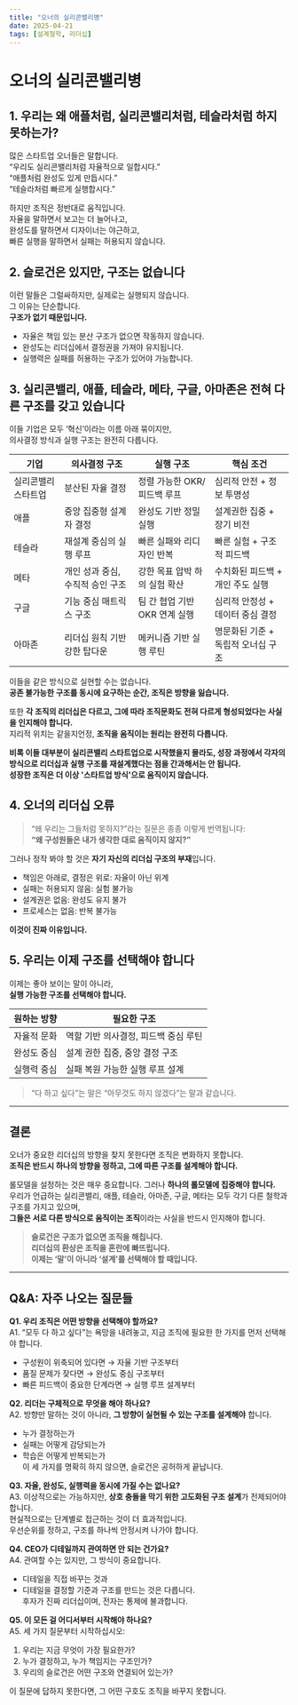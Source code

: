 ```yaml
---
title: "오너의 실리콘밸리병"
date: 2025-04-21
tags: [설계철학, 리더십]
---
```


# 오너의 실리콘밸리병

## 1. 우리는 왜 애플처럼, 실리콘밸리처럼, 테슬라처럼 하지 못하는가?

많은 스타트업 오너들은 말합니다.  
“우리도 실리콘밸리처럼 자율적으로 일합시다.”  
“애플처럼 완성도 있게 만듭시다.”  
“테슬라처럼 빠르게 실행합시다.”

하지만 조직은 정반대로 움직입니다.  
자율을 말하면서 보고는 더 늘어나고,  
완성도를 말하면서 디자이너는 야근하고,  
빠른 실행을 말하면서 실패는 허용되지 않습니다.

## 2. 슬로건은 있지만, 구조는 없습니다

이런 말들은 그럴싸하지만, 실제로는 실행되지 않습니다.  
그 이유는 단순합니다.  
**구조가 없기 때문입니다.**

- 자율은 책임 있는 분산 구조가 없으면 작동하지 않습니다.  
- 완성도는 리더십에서 결정권을 가져야 유지됩니다.  
- 실행력은 실패를 허용하는 구조가 있어야 가능합니다.

## 3. 실리콘밸리, 애플, 테슬라, 메타, 구글, 아마존은 전혀 다른 구조를 갖고 있습니다

이들 기업은 모두 ‘혁신’이라는 이름 아래 묶이지만,  
의사결정 방식과 실행 구조는 완전히 다릅니다.

| 기업 | 의사결정 구조 | 실행 구조 | 핵심 조건 |
|------|----------------|------------|------------|
| 실리콘밸리 스타트업 | 분산된 자율 결정 | 정렬 가능한 OKR/피드백 루프 | 심리적 안전 + 정보 투명성 |
| 애플 | 중앙 집중형 설계자 결정 | 완성도 기반 정밀 실행 | 설계권한 집중 + 장기 비전 |
| 테슬라 | 재설계 중심의 실행 루프 | 빠른 실패와 리디자인 반복 | 빠른 실험 + 구조적 피드백 |
| 메타 | 개인 성과 중심, 수직적 승인 구조 | 강한 목표 압박 하의 실험 확산 | 수치화된 피드백 + 개인 주도 실행 |
| 구글 | 기능 중심 매트릭스 구조 | 팀 간 협업 기반 OKR 연계 실행 | 심리적 안정성 + 데이터 중심 결정 |
| 아마존 | 리더십 원칙 기반 강한 탑다운 | 메커니즘 기반 실행 루틴 | 명문화된 기준 + 독립적 오너십 구조 |

이들을 같은 방식으로 실현할 수는 없습니다.  
**공존 불가능한 구조를 동시에 요구하는 순간, 조직은 방향을 잃습니다.**

또한 **각 조직의 리더십은 다르고, 그에 따라 조직문화도 전혀 다르게 형성되었다는 사실을 인지해야 합니다.**  
지리적 위치는 같을지언정, **조직을 움직이는 원리는 완전히 다릅니다.**

**비록 이들 대부분이 실리콘밸리 스타트업으로 시작했을지 몰라도, 성장 과정에서 각자의 방식으로 리더십과 실행 구조를 재설계했다는 점을 간과해서는 안 됩니다.**  
**성장한 조직은 더 이상 '스타트업 방식'으로 움직이지 않습니다.**

## 4. 오너의 리더십 오류

> “왜 우리는 그들처럼 못하지?”라는 질문은 종종 이렇게 번역됩니다:  
> **“왜 구성원들은 내가 생각한 대로 움직이지 않지?”**

그러나 정작 봐야 할 것은 **자기 자신의 리더십 구조의 부재**입니다.

- 책임은 아래로, 결정은 위로: 자율이 아닌 위계
- 실패는 허용되지 않음: 실험 불가능
- 설계권은 없음: 완성도 유지 불가
- 프로세스는 없음: 반복 불가능

**이것이 진짜 이유입니다.**

## 5. 우리는 이제 구조를 선택해야 합니다

이제는 좋아 보이는 말이 아니라,  
**실행 가능한 구조를 선택해야 합니다.**

| 원하는 방향 | 필요한 구조 |
|---------------|----------------|
| 자율적 문화 | 역할 기반 의사결정, 피드백 중심 루틴 |
| 완성도 중심 | 설계 권한 집중, 중앙 결정 구조 |
| 실행력 중심 | 실패 복원 가능한 실행 루프 설계 |

> “다 하고 싶다”는 말은 “아무것도 하지 않겠다”는 말과 같습니다.

---

## 결론

오너가 중요한 리더십의 방향을 찾지 못한다면 조직은 변화하지 못합니다.  
**조직은 반드시 하나의 방향을 정하고, 그에 따른 구조를 설계해야 합니다.**

롤모델을 설정하는 것은 매우 중요합니다. 그러나 **하나의 롤모델에 집중해야 합니다.**  
우리가 언급하는 실리콘밸리, 애플, 테슬라, 아마존, 구글, 메타는 모두 각기 다른 철학과 구조를 가지고 있으며,  
**그들은 서로 다른 방식으로 움직이는 조직**이라는 사실을 반드시 인지해야 합니다.

> **슬로건은 구조가 없으면 조직을 해칩니다.**  
> **리더십의 환상은 조직을 혼란에 빠뜨립니다.**  
> **이제는 ‘말’이 아니라 ‘설계’를 선택해야 할 때입니다.**

---

## Q&A: 자주 나오는 질문들

**Q1. 우리 조직은 어떤 방향을 선택해야 할까요?**  
A1. “모두 다 하고 싶다”는 욕망을 내려놓고, 지금 조직에 필요한 한 가지를 먼저 선택해야 합니다.  
- 구성원이 위축되어 있다면 → 자율 기반 구조부터  
- 품질 문제가 잦다면 → 완성도 중심 구조부터  
- 빠른 피드백이 중요한 단계라면 → 실행 루프 설계부터

**Q2. 리더는 구체적으로 무엇을 해야 하나요?**  
A2. 방향만 말하는 것이 아니라, **그 방향이 실현될 수 있는 구조를 설계해야** 합니다.  
- 누가 결정하는가  
- 실패는 어떻게 감당되는가  
- 학습은 어떻게 반복되는가  
이 세 가지를 명확히 하지 않으면, 슬로건은 공허하게 끝납니다.

**Q3. 자율, 완성도, 실행력을 동시에 가질 수는 없나요?**  
A3. 이상적으로는 가능하지만, **상호 충돌을 막기 위한 고도화된 구조 설계**가 전제되어야 합니다.  
현실적으로는 단계별로 접근하는 것이 더 효과적입니다.  
우선순위를 정하고, 구조를 하나씩 안정시켜 나가야 합니다.

**Q4. CEO가 디테일까지 관여하면 안 되는 건가요?**  
A4. 관여할 수는 있지만, 그 방식이 중요합니다.  
- 디테일을 직접 바꾸는 것과  
- 디테일을 결정할 기준과 구조를 만드는 것은 다릅니다.  
후자가 진짜 리더십이며, 전자는 통제에 불과합니다.

**Q5. 이 모든 걸 어디서부터 시작해야 하나요?**  
A5. 세 가지 질문부터 시작하십시오:
1. 우리는 지금 무엇이 가장 필요한가?  
2. 누가 결정하고, 누가 책임지는 구조인가?  
3. 우리의 슬로건은 어떤 구조와 연결되어 있는가?

이 질문에 답하지 못한다면, 그 어떤 구호도 조직을 바꾸지 못합니다.


